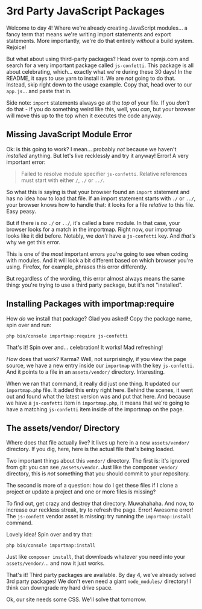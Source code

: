 # 3rd Party JavaScript Packages

Welcome to day 4! Where we're already creating JavaScript modules... a fancy term
that means we're writing import statements and export statements. More importantly,
we're do that entirely *without* a build system. Rejoice!

But what about using third-party packages? Head over to npmjs.com and search for
a very important package called `js-confetti`. This package is all about celebrating,
which... exactly what we're during these 30 days! In the README, it says to use
yarn to install it. We are *not* going to do that. Instead, skip right down to the
usage example. Copy that, head over to our `app.js`... and paste that in.

Side note: `import` statements always go at the *top* of your file. If you *don't*
do that - if you do something weird like this, well, you *can*, but your browser
will move this up to the top when it executes the code anyway.

## Missing JavaScript Module Error

Ok: is this going to work? I mean... probably *not* because we haven't *installed*
anything. But let's live recklessly and try it anyway! Error! A very important error:

> Failed to resolve module specifier `js-confetti`. Relative references must start
> with either `/`, `./` or `../`.

So what this is saying is that your browser found an `import` statement and has no
idea how to load that file. If an import statement starts with `./` or `../`, your
browser knows how to handle that: it looks for a file *relative* to this file.
Easy peasy.

But if there is *no* `./` or `../`, it's called a bare module. In that case, your
browser looks for a match in the importmap. Right now, our importmap looks like it
did before. Notably, we *don't* have a `js-confetti` key. And *that's* why we get
this error.

This is one of the *most* important errors you're going to see when coding with
modules. And it will look a bit different based on which browser you're using.
Firefox, for example, phrases this error differently.

But regardless of the wording, this error almost always means the same thing: you're
trying to use a third party package, but it's not "installed".

## Installing Packages with importmap:require

How *do* we install that package? Glad you asked! Copy the package name, spin over
and run:

```terminal
php bin/console importmap:require js-confetti
```

That's it! Spin over and... celebration! It works! Mad refreshing!

*How* does that work? Karma? Well, not surprisingly, if you view the page source,
we have a new entry inside our `importmap` with the key `js-confetti`. And it points
to a file in an `assets/vendor/` directory. Interesting.

When we ran that command, it really did just one thing. It updated our
`importmap.php` file. It added this entry right here. Behind the scenes, it went
out and found what the latest version was and put that here. And because we have
a `js-confetti` item in `importmap.php`, it means that we're going to have a matching
`js-confetti` item inside of the importmap on the page.

## The assets/vendor/ Directory

Where does that file actually live? It lives up here in a new `assets/vendor/`
directory. If you dig, here, here is the actual file that's being loaded.

Two important things about this `vendor/` directory. The first is: it's ignored from
git: you can see `/assets/vendor`. Just like the composer `vendor/` directory, this is
*not* something that you should commit to your repository.

The second is more of a question: how do I get these files if I clone a project
or update a project and one or more files is missing?

To find out, get crazy and destroy that directory. Muwahahaha. And now, to increase
our reckless streak, try to refresh the page. Error! Awesome error! The
`js-confett` vendor asset is missing: try running the `importmap:install` command.

Lovely idea! Spin over and try that:

```terminal
php bin/console importmap:install
```

Just like `composer install`, that downloads whatever you need into your
`assets/vendor/`... and now it just works.

That's it! Third party packages are
available. By day 4, we've already solved 3rd party packages! We don't even need
a giant `node_modules/` directory! I think can downgrade my hard drive space.

Ok, our site needs some CSS. We'll solve that tomorrow.
